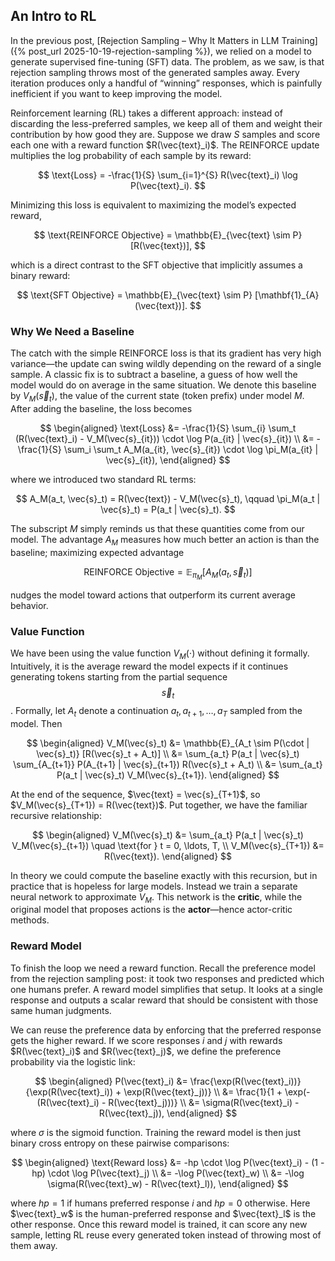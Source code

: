 ## An Intro to RL

In the previous post, [Rejection Sampling – Why It Matters in LLM Training]({% post_url 2025-10-19-rejection-sampling %}), we relied on a model to generate supervised fine-tuning (SFT) data. The problem, as we saw, is that rejection sampling throws most of the generated samples away. Every iteration produces only a handful of “winning” responses, which is painfully inefficient if you want to keep improving the model.

Reinforcement learning (RL) takes a different approach: instead of discarding the less-preferred samples, we keep all of them and weight their contribution by how good they are. Suppose we draw $S$ samples and score each one with a reward function $R(\vec{text}_i)$. The REINFORCE update multiplies the log probability of each sample by its reward:

$$
\text{Loss} = -\frac{1}{S} \sum_{i=1}^{S} R(\vec{text}_i) \log P(\vec{text}_i).
$$

Minimizing this loss is equivalent to maximizing the model’s expected reward,

$$
\text{REINFORCE Objective} = \mathbb{E}_{\vec{text} \sim P} [R(\vec{text})],
$$

which is a direct contrast to the SFT objective that implicitly assumes a binary reward:

$$
\text{SFT Objective} = \mathbb{E}_{\vec{text} \sim P} [\mathbf{1}_{A}(\vec{text})].
$$

### Why We Need a Baseline

The catch with the simple REINFORCE loss is that its gradient has very high variance—the update can swing wildly depending on the reward of a single sample. A classic fix is to subtract a baseline, a guess of how well the model would do on average in the same situation. We denote this baseline by $V_M(\vec{s}_t)$, the value of the current state (token prefix) under model $M$. After adding the baseline, the loss becomes

$$
\begin{aligned}
\text{Loss}
&= -\frac{1}{S} \sum_{i} \sum_t (R(\vec{text}_i) - V_M(\vec{s}_{it})) \cdot \log P(a_{it} | \vec{s}_{it}) \\
&= -\frac{1}{S} \sum_i \sum_t A_M(a_{it}, \vec{s}_{it}) \cdot \log \pi_M(a_{it} | \vec{s}_{it}),
\end{aligned}
$$

where we introduced two standard RL terms:

$$
A_M(a_t, \vec{s}_t) = R(\vec{text}) - V_M(\vec{s}_t), \qquad
\pi_M(a_t | \vec{s}_t) = P(a_t | \vec{s}_t).
$$

The subscript $M$ simply reminds us that these quantities come from our model. The advantage $A_M$ measures how much better an action is than the baseline; maximizing expected advantage

$$
\text{REINFORCE Objective} = \mathbb{E}_{\pi_M} [A_M(a_t, \vec{s}_t)]
$$

nudges the model toward actions that outperform its current average behavior.

### Value Function

We have been using the value function $V_M(\cdot)$ without defining it formally. Intuitively, it is the average reward the model expects if it continues generating tokens starting from the partial sequence $$\vec{s}_{t}$$. Formally, let $A_t$ denote a continuation $a_t, a_{t+1}, \ldots, a_T$ sampled from the model. Then

$$
\begin{aligned}
V_M(\vec{s}_t)
&= \mathbb{E}_{A_t \sim P(\cdot | \vec{s}_t)} [R(\vec{s}_t + A_t)] \\
&= \sum_{a_t} P(a_t | \vec{s}_t) \sum_{A_{t+1}} P(A_{t+1} | \vec{s}_{t+1}) R(\vec{s}_t + A_t) \\
&= \sum_{a_t} P(a_t | \vec{s}_t) V_M(\vec{s}_{t+1}).
\end{aligned}
$$

At the end of the sequence, $\vec{text} = \vec{s}_{T+1}$, so $V_M(\vec{s}_{T+1}) = R(\vec{text})$. Put together, we have the familiar recursive relationship:

$$
\begin{aligned}
V_M(\vec{s}_t) &= \sum_{a_t} P(a_t | \vec{s}_t) V_M(\vec{s}_{t+1}) \quad \text{for } t = 0, \ldots, T, \\
V_M(\vec{s}_{T+1}) &= R(\vec{text}).
\end{aligned}
$$

In theory we could compute the baseline exactly with this recursion, but in practice that is hopeless for large models. Instead we train a separate neural network to approximate $V_M$. This network is the **critic**, while the original model that proposes actions is the **actor**—hence actor-critic methods.

### Reward Model

To finish the loop we need a reward function. Recall the preference model from the rejection sampling post: it took two responses and predicted which one humans prefer. A reward model simplifies that setup. It looks at a single response and outputs a scalar reward that should be consistent with those same human judgments.

We can reuse the preference data by enforcing that the preferred response gets the higher reward. If we score responses $i$ and $j$ with rewards $R(\vec{text}_i)$ and $R(\vec{text}_j)$, we define the preference probability via the logistic link:

$$
\begin{aligned}
P(\vec{text}_i) &= \frac{\exp(R(\vec{text}_i))}{\exp(R(\vec{text}_i)) + \exp(R(\vec{text}_j))} \\
&= \frac{1}{1 + \exp(-(R(\vec{text}_i) - R(\vec{text}_j)))} \\
&= \sigma(R(\vec{text}_i) - R(\vec{text}_j)),
\end{aligned}
$$

where $\sigma$ is the sigmoid function. Training the reward model is then just binary cross entropy on these pairwise comparisons:

$$
\begin{aligned}
\text{Reward loss}
&= -hp \cdot \log P(\vec{text}_i) - (1 - hp) \cdot \log P(\vec{text}_j) \\
&= -\log P(\vec{text}_w) \\
&= -\log \sigma(R(\vec{text}_w) - R(\vec{text}_l)),
\end{aligned}
$$

where $hp = 1$ if humans preferred response $i$ and $hp = 0$ otherwise. Here $\vec{text}_w$ is the human-preferred response and $\vec{text}_l$ is the other response. Once this reward model is trained, it can score any new sample, letting RL reuse every generated token instead of throwing most of them away.
